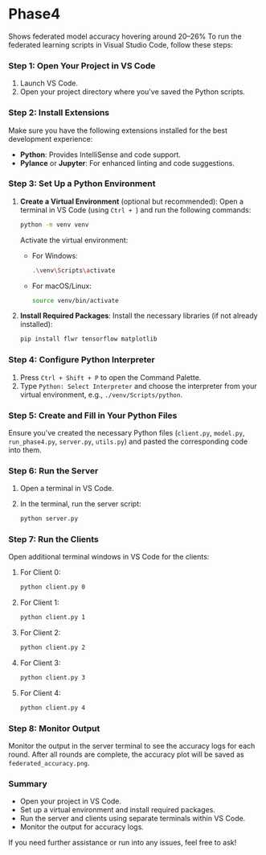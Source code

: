 # Phase4
Shows federated model accuracy hovering around 20–26%
To run the federated learning scripts in Visual Studio Code, follow these steps:

### Step 1: Open Your Project in VS Code
1. Launch VS Code.
2. Open your project directory where you've saved the Python scripts.

### Step 2: Install Extensions
Make sure you have the following extensions installed for the best development experience:
- **Python**: Provides IntelliSense and code support.
- **Pylance** or **Jupyter**: For enhanced linting and code suggestions.

### Step 3: Set Up a Python Environment
1. **Create a Virtual Environment** (optional but recommended):
   Open a terminal in VS Code (using `Ctrl + `) and run the following commands:

   ```bash
   python -m venv venv
   ```

   Activate the virtual environment:
   - For Windows:
     ```bash
     .\venv\Scripts\activate
     ```
   - For macOS/Linux:
     ```bash
     source venv/bin/activate
     ```

2. **Install Required Packages**:
   Install the necessary libraries (if not already installed):

   ```bash
   pip install flwr tensorflow matplotlib
   ```

### Step 4: Configure Python Interpreter
1. Press `Ctrl + Shift + P` to open the Command Palette.
2. Type `Python: Select Interpreter` and choose the interpreter from your virtual environment, e.g., `./venv/Scripts/python`.

### Step 5: Create and Fill in Your Python Files
Ensure you've created the necessary Python files (`client.py`, `model.py`, `run_phase4.py`, `server.py`, `utils.py`) and pasted the corresponding code into them.

### Step 6: Run the Server
1. Open a terminal in VS Code.
2. In the terminal, run the server script:

   ```bash
   python server.py
   ```

### Step 7: Run the Clients
Open additional terminal windows in VS Code for the clients:

1. For Client 0:
   ```bash
   python client.py 0
   ```
   
2. For Client 1:
   ```bash
   python client.py 1
   ```
   
3. For Client 2:
   ```bash
   python client.py 2
   ```
   
4. For Client 3:
   ```bash
   python client.py 3
   ```
   
5. For Client 4:
   ```bash
   python client.py 4
   ```

### Step 8: Monitor Output
Monitor the output in the server terminal to see the accuracy logs for each round. After all rounds are complete, the accuracy plot will be saved as `federated_accuracy.png`.

### Summary
- Open your project in VS Code.
- Set up a virtual environment and install required packages.
- Run the server and clients using separate terminals within VS Code.
- Monitor the output for accuracy logs.

If you need further assistance or run into any issues, feel free to ask! 
